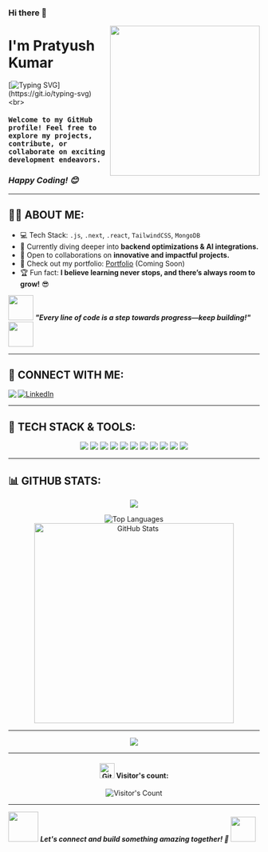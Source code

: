 ### Hi there 👋

<img src="https://media.giphy.com/media/M9gbBd9nbDrOTu1Mqx/giphy.gif" align="right" width="300" height="300" />
<h1 align="left">I'm Pratyush Kumar </h1>

[![Typing SVG](https://readme-typing-svg.herokuapp.com?font=comfortaa&color=4cd964&size=24&width=500&lines=Full-Stack+Web+Developer;MERN+Stack+Developer;Passionate+about+coding!)](https://git.io/typing-svg)
  <br>
<h4><samp><strong>Welcome to my GitHub profile! Feel free to explore my projects, contribute, or collaborate on exciting development endeavors.</strong></samp></h4> 
<h3><i>Happy Coding! 😊</i></h3>
<hr>

## 👨‍💻 ABOUT ME:
- 💻 Tech Stack: ```.js```, ```.next```, ```.react```, ```TailwindCSS```, ```MongoDB```
- 🚀 Currently diving deeper into **backend optimizations & AI integrations.**
- 🌱 Open to collaborations on **innovative and impactful projects.**
- 🔗 Check out my portfolio: [Portfolio](#) (Coming Soon)
- 🏆 Fun fact: **I believe learning never stops, and there’s always room to grow!** 😎

<img src="https://media.giphy.com/media/gH3LO09IOiZIqePwv9/giphy.gif" width="50" /> <b><i>"Every line of code is a step towards progress—keep building!"</i></b> <img src="https://media.giphy.com/media/qjqUcgIyRjsl2/giphy.gif" width="50" />

<hr>

## 🔗 CONNECT WITH ME:
<p align="left">
  <a href="https://github.com/pratyush-web">
    <img align="left" src="https://img.shields.io/badge/GitHub-181717?style=for-the-badge&logo=github&logoColor=white" />
  </a>
  <a href="https://www.linkedin.com/in/pratyush-kumar/" target="_blank">
    <img align="center" src="https://img.shields.io/badge/-LinkedIn-0e76a8?style=for-the-badge&logo=Linkedin&logoColor=white" alt="LinkedIn" />
  </a>
</p>
<hr>

## 🚀 TECH STACK & TOOLS:
<p align="center">
  <img src="https://img.shields.io/badge/react-%2320232a.svg?style=for-the-badge&logo=react&logoColor=%2361DAFB" />
  <img src="https://img.shields.io/badge/next.js-000000?style=for-the-badge&logo=nextdotjs&logoColor=white" />
  <img src="https://img.shields.io/badge/Tailwind%20CSS-06B6D4?logo=tailwindcss&logoColor=fff&style=for-the-badge"/>
  <img src="https://img.shields.io/badge/Node.js-43853D?style=for-the-badge&logo=node.js&logoColor=white" />
  <img src="https://img.shields.io/badge/Express.js-000000?style=for-the-badge&logo=express&logoColor=white" />
  <img src="https://img.shields.io/badge/MongoDB-47A248?logo=mongodb&logoColor=fff&style=for-the-badge"/>
  <img src="https://img.shields.io/badge/GIT-E44C30?style=for-the-badge&logo=git&logoColor=white" />
  <img src="https://img.shields.io/badge/GitHub-100000?style=for-the-badge&logo=github&logoColor=white" />
  <img src="https://img.shields.io/badge/Postman-FF6C37?style=for-the-badge&logo=Postman&logoColor=white" />
  <img src="https://img.shields.io/badge/Vercel-000000?style=for-the-badge&logo=vercel&logoColor=white" />
  <img src="https://img.shields.io/badge/AWS-232F3E?style=for-the-badge&logo=amazonaws&logoColor=white" />
</p>

<hr>

## 📊 GITHUB STATS:
<p align="center">
  <img src="http://github-readme-streak-stats.herokuapp.com?user=pratyush-web&theme=dark&hide_border=true&date_format=j%20M%5B%20Y%5D&fire=DD2727" />
</p>
<p align="center">
  <img src="https://github-readme-stats.vercel.app/api/top-langs?username=pratyush-web&show_icons=true&locale=en&layout=compact&theme=chartreuse-dark" alt="Top Languages" />
  <img src="https://github-readme-stats.vercel.app/api?username=pratyush-web&show_icons=true&locale=en&theme=chartreuse-dark" alt="GitHub Stats" width="400px" />
</p>

<hr>

<p align="center">
  <img src="https://github-profile-summary-cards.vercel.app/api/cards/profile-details?username=pratyush-web&theme=dracula" />
</p>

<hr>

<h4 align="center"><img src="https://media.giphy.com/media/W5eoZHPpUx9sapR0eu/giphy.gif" width="30px" alt="Git"/>&nbsp;Visitor's count:</h4>
<p align="center"><img src="https://profile-counter.glitch.me/{pratyush-web}/count.svg" alt="Visitor's Count" /></p>

<hr>

<img src="https://media.giphy.com/media/LnQjpWaON8nhr21vNW/giphy.gif" width="60"> <em><b>Let's connect and build something amazing together! 🚀</b></em> <img src="https://media.giphy.com/media/7j2hfyeVcDtf2/giphy.gif" width="50" />
